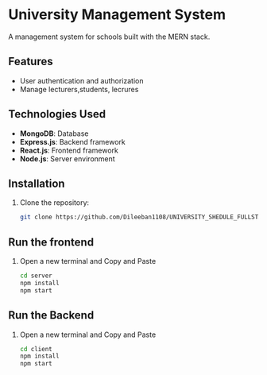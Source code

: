 # University Management System

A management system for schools built with the MERN stack.

## Features
- User authentication and authorization
- Manage lecturers,students, lecrures

## Technologies Used
- **MongoDB**: Database
- **Express.js**: Backend framework
- **React.js**: Frontend framework
- **Node.js**: Server environment

## Installation
1. Clone the repository:
   ```sh
   git clone https://github.com/Dileeban1108/UNIVERSITY_SHEDULE_FULLSTACK_WEBAPPLICATION_USING_MERN_STACK.git

## Run the frontend
1. Open a new terminal and Copy and Paste
   ```sh
   cd server
   npm install   
   npm start
   
## Run the Backend
1. Open a new terminal and Copy and Paste
   ```sh
   cd client
   npm install   
   npm start
